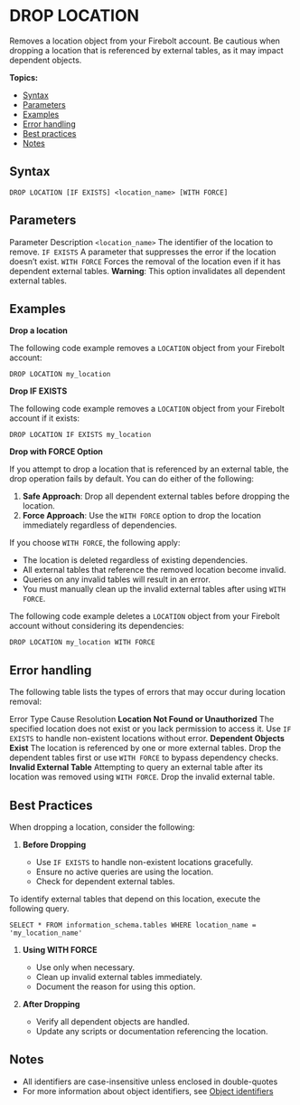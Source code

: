 # [](#drop-location)DROP LOCATION

Removes a location object from your Firebolt account. Be cautious when dropping a location that is referenced by external tables, as it may impact dependent objects.

**Topics:**

- [Syntax](#syntax)
- [Parameters](#parameters)
- [Examples](#examples)
- [Error handling](#error-handling)
- [Best practices](#best-practices)
- [Notes](#notes)

## [](#syntax)Syntax

```
DROP LOCATION [IF EXISTS] <location_name> [WITH FORCE]
```

## [](#parameters)Parameters

Parameter Description `<location_name>` The identifier of the location to remove. `IF EXISTS` A parameter that suppresses the error if the location doesn’t exist. `WITH FORCE` Forces the removal of the location even if it has dependent external tables. **Warning**: This option invalidates all dependent external tables.

## [](#examples)Examples

**Drop a location**

The following code example removes a `LOCATION` object from your Firebolt account:

```
DROP LOCATION my_location
```

**Drop IF EXISTS**

The following code example removes a `LOCATION` object from your Firebolt account if it exists:

```
DROP LOCATION IF EXISTS my_location
```

**Drop with FORCE Option**

If you attempt to drop a location that is referenced by an external table, the drop operation fails by default. You can do either of the following:

1. **Safe Approach**: Drop all dependent external tables before dropping the location.
2. **Force Approach**: Use the `WITH FORCE` option to drop the location immediately regardless of dependencies.

If you choose `WITH FORCE`, the following apply:

- The location is deleted regardless of existing dependencies.
- All external tables that reference the removed location become invalid.
- Queries on any invalid tables will result in an error.
- You must manually clean up the invalid external tables after using `WITH FORCE`.

The following code example deletes a `LOCATION` object from your Firebolt account without considering its dependencies:

```
DROP LOCATION my_location WITH FORCE
```

## [](#error-handling)Error handling

The following table lists the types of errors that may occur during location removal:

Error Type Cause Resolution **Location Not Found or Unauthorized** The specified location does not exist or you lack permission to access it. Use `IF EXISTS` to handle non-existent locations without error. **Dependent Objects Exist** The location is referenced by one or more external tables. Drop the dependent tables first or use `WITH FORCE` to bypass dependency checks. **Invalid External Table** Attempting to query an external table after its location was removed using `WITH FORCE`. Drop the invalid external table.

## [](#best-practices)Best Practices

When dropping a location, consider the following:

1. **Before Dropping**
   
   - Use `IF EXISTS` to handle non-existent locations gracefully.
   - Ensure no active queries are using the location.
   - Check for dependent external tables.

To identify external tables that depend on this location, execute the following query.

```
SELECT * FROM information_schema.tables WHERE location_name = 'my_location_name'
```

1. **Using WITH FORCE**
   
   - Use only when necessary.
   - Clean up invalid external tables immediately.
   - Document the reason for using this option.
2. **After Dropping**
   
   - Verify all dependent objects are handled.
   - Update any scripts or documentation referencing the location.

## [](#notes)Notes

- All identifiers are case-insensitive unless enclosed in double-quotes
- For more information about object identifiers, see [Object identifiers](/Reference/object-identifiers.html)